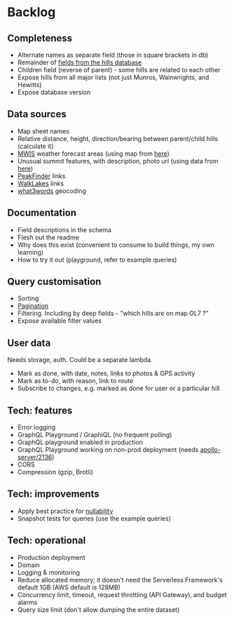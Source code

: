 # Backlog

## Completeness

- Alternate names as separate field (those in square brackets in db)
- Remainder of [fields from the hills database](fields-hills-database.md)
- Children field (reverse of parent) - some hills are related to each other
- Expose hills from all major lists (not just Munros, Wainwrights, and Hewitts)
- Expose database version

## Data sources

- Map sheet names
- Relative distance, height, direction/bearing between parent/child hills (calculate it)
- [MWIS](http://www.mwis.org.uk/) weather forecast areas (using map from [here](https://www.walkhighlands.co.uk/Forum/viewtopic.php?f=1&t=85322))
- Unusual summit features, with description, photo url (using data from [here](https://www.walkhighlands.co.uk/Forum/viewtopic.php?f=1&t=91941))
- [PeakFinder](https://www.peakfinder.org) links
- [WalkLakes](https://www.walklakes.co.uk/hill_2367.html) links
- [what3words](https://docs.what3words.com/api/v3/) geocoding

## Documentation

- Field descriptions in the schema
- Flesh out the readme
- Why does this exist (convenient to consume to build things, my own learning)
- How to try it out (playground, refer to example queries)

## Query customisation

- Sorting
- [Pagination](https://graphql.org/learn/pagination/)
- Filtering. Including by deep fields - "which hills are on map OL7 ?"
- Expose available filter values

## User data

Needs storage, auth. Could be a separate lambda.

- Mark as done, with date, notes, links to photos & GPS activity
- Mark as to-do, with reason, link to route
- Subscribe to changes, e.g. marked as done for user or a particular hill

## Tech: features

- Error logging
- GraphQL Playground / GraphiQL (no frequent polling)
- GraphQL playground enabled in production
- GraphQL Playground working on non-prod deployment (needs [apollo-server/2136](https://github.com/apollographql/apollo-server/issues/2136#issuecomment-458465128))
- CORS
- Compression (gzip, Brotli)

## Tech: improvements

- Apply best practice for [nullability](https://graphql.org/learn/best-practices/#nullability)
- Snapshot tests for queries (use the example queries)

## Tech: operational

- Production deployment
- Domain
- Logging & monitoring
- Reduce allocated memory; it doesn't need the Serverless Framework's default 1GB (AWS default is 128MB)
- Concurrency limit, timeout, request throttling (API Gateway), and budget alarms
- Query size limit (don't allow dumping the entire dataset)
